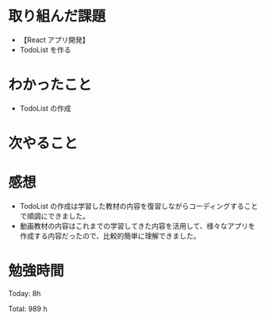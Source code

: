 # 取り組んだ課題

- 【React アプリ開発】
- TodoList を作る

# わかったこと

- TodoList の作成

# 次やること

# 感想

- TodoList の作成は学習した教材の内容を復習しながらコーディングすることで順調にできました。
- 動画教材の内容はこれまでの学習してきた内容を活用して、様々なアプリを作成する内容だったので、比較的簡単に理解できました。

# 勉強時間

Today: 8h

Total: 989 h
